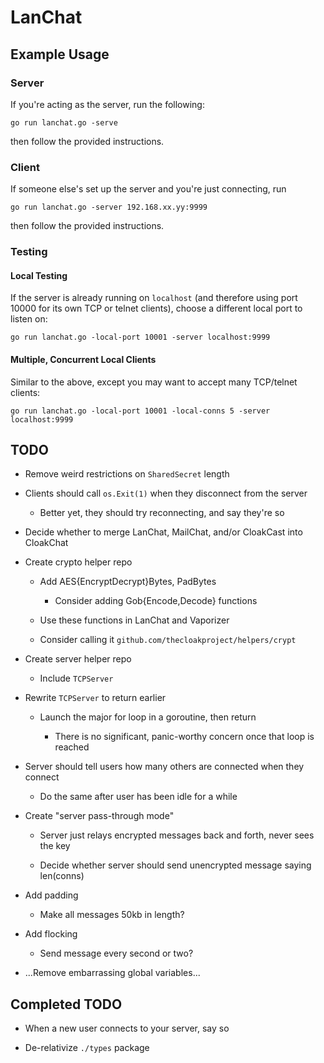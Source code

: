 # LanChat


## Example Usage

### Server

If you're acting as the server, run the following:

    go run lanchat.go -serve

then follow the provided instructions.


### Client

If someone else's set up the server and you're just connecting, run

    go run lanchat.go -server 192.168.xx.yy:9999

then follow the provided instructions.


### Testing

#### Local Testing

If the server is already running on `localhost` (and therefore using port 10000
for its own TCP or telnet clients), choose a different local port to listen on:

    go run lanchat.go -local-port 10001 -server localhost:9999


#### Multiple, Concurrent Local Clients

Similar to the above, except you may want to accept many TCP/telnet clients:

    go run lanchat.go -local-port 10001 -local-conns 5 -server localhost:9999


## TODO

* Remove weird restrictions on `SharedSecret` length

* Clients should call `os.Exit(1)` when they disconnect from the server

  * Better yet, they should try reconnecting, and say they're so

* Decide whether to merge LanChat, MailChat, and/or CloakCast into CloakChat

* Create crypto helper repo

  * Add AES{EncryptDecrypt}Bytes, PadBytes

    * Consider adding Gob{Encode,Decode} functions

  * Use these functions in LanChat and Vaporizer

  * Consider calling it `github.com/thecloakproject/helpers/crypt`

* Create server helper repo

  * Include `TCPServer`

* Rewrite `TCPServer` to return earlier

  * Launch the major for loop in a goroutine, then return

    * There is no significant, panic-worthy concern once that loop is reached

* Server should tell users how many others are connected when they connect

  * Do the same after user has been idle for a while

* Create "server pass-through mode"

  * Server just relays encrypted messages back and forth, never sees the key

  * Decide whether server should send unencrypted message saying len(conns)

* Add padding

  * Make all messages 50kb in length?

* Add flocking

  * Send message every second or two?

* ...Remove embarrassing global variables...


## Completed TODO

* When a new user connects to your server, say so

* De-relativize `./types` package
